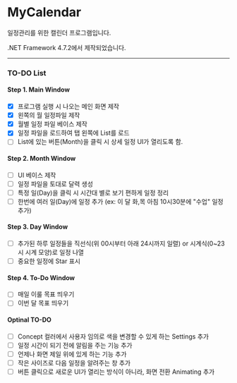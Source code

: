 # MyCalendar
일정관리를 위한 캘린더 프로그램입니다.

.NET Framework 4.7.2에서 제작되었습니다.

------------

### TO-DO List
#### Step 1. Main Window
- [x] 프로그램 실행 시 나오는 메인 화면 제작
- [x] 왼쪽의 월 일정파일 제작 
- [x] 월별 일정 파일 베이스 제작
- [x] 일정 파일을 로드하여 탭 왼쪽에 List를 로드
- [ ] List에 있는 버튼(Month)을 클릭 시 상세 일정 UI가 열리도록 함.

#### Step 2. Month Window
- [ ] UI 베이스 제작
- [ ] 일정 파일을 토대로 달력 생성
- [ ] 특정 일(Day)을 클릭 시 시간대 별로 보기 편하게 일정 정리
- [ ] 한번에 여러 일(Day)에 일정 추가      (ex: 이 달 화,목 아침 10시30분에 "수업" 일정 추가)

#### Step 3. Day Window
- [ ] 추가된 하루 일정들을 직선식(위 00시부터 아래 24시까지 일렬) or 시계식(0~23시 시계 모양)로 일정 나열
- [ ] 중요한 일정에 Star 표시

#### Step 4. To-Do Window
- [ ] 매일 이룰 목표 띄우기
- [ ] 이번 달 목표 띄우기

#### Optinal TO-DO
- [ ] Concept 컬러에서 사용자 임의로 색을 변경할 수 있게 하는 Settings 추가
- [ ] 일정 시간이 되기 전에 알림을 주는 기능 추가
- [ ] 언제나 화면 제일 위에 있게 하는 기능 추가
- [ ] 작은 사이즈로 다음 일정을 알려주는 창 추가
- [ ] 버튼 클릭으로 새로운 UI가 열리는 방식이 아니라, 화면 전환 Animating 추가
